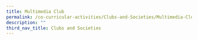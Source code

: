 ```yaml
---
title: Multimedia Club
permalink: /co-curricular-activities/Clubs-and-Societies/Multimedia-Club
description: ""
third_nav_title: Clubs and Societies
---
```

